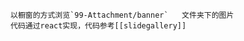 ```ad-tip
以橱窗的方式浏览`99-Attachment/banner`   文件夹下的图片
代码通过react实现，代码参考[[slidegallery]]
```

```jsx::Slidegallery

```
